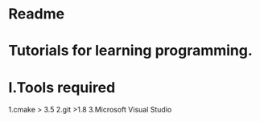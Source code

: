 Readme
==================================
Tutorials for learning programming.
==================================
I.Tools required
==================================
1.cmake > 3.5
2.git >1.8
3.Microsoft Visual Studio 



